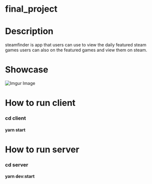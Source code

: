# final_project

# Description

steamfinder is app that users can use to view the daily featured steam games
users can also on the featured games and view them on steam.

# Showcase

![Imgur Image](https://imgur.com/a/EdcQXo3)


# How to run client

### cd client
#### yarn start

# How to run server

### cd server
#### yarn dev:start


